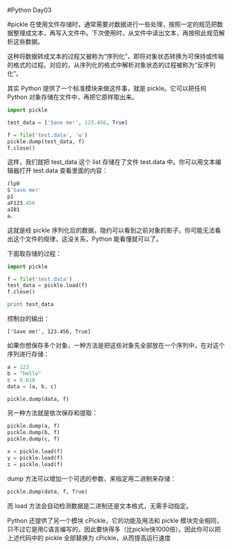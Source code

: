 #Python Day03

#pickle
在使用文件存储时，通常需要对数据进行一些处理，按照一定的规范把数据整理成文本，再写入文件中。下次使用时，从文件中读出文本，再按照此规范解析这些数据。

这种将数据转成文本的过程又被称为“序列化”，即将对象状态转换为可保持或传输的格式的过程。对应的，从序列化的格式中解析对象状态的过程被称为“反序列化”。

其实 Python 提供了一个标准模块来做这件事，就是 pickle。它可以把任何 Python 对象存储在文件中，再把它原样取出来。

```python
import pickle

test_data = ['Save me!', 123.456, True]

f = file('test.data', 'w')
pickle.dump(test_data, f)
f.close()
```
这样，我们就把 test_data 这个 list 存储在了文件 test.data 中。你可以用文本编辑器打开 test.data 查看里面的内容：

```python
(lp0
S'Save me!'
p1
aF123.456
aI01
a.
```
这就是经 pickle 序列化后的数据，隐约可以看到之前对象的影子。你可能无法看出这个文件的规律，这没关系，Python 能看懂就可以了。

下面取存储的过程：

```python
import pickle

f = file('test.data')
test_data = pickle.load(f)
f.close()

print test_data
```
控制台的输出：

    ['Save me!', 123.456, True]
    
如果你想保存多个对象，一种方法是把这些对象先全部放在一个序列中，在对这个序列进行存储：

```python
a = 123
b = "hello"
c = 0.618
data = (a, b, c)

pickle.dump(data, f)
```
另一种方法就是依次保存和提取：

```python
pickle.dump(a, f)
pickle.dump(b, f)
pickle.dump(c, f)

x = pickle.load(f)
y = pickle.load(f)
z = pickle.load(f)
```

dump 方法可以增加一个可选的参数，来指定用二进制来存储：

```python
pickle.dump(data, f, True)
```
而 load 方法会自动检测数据是二进制还是文本格式，无需手动指定。

Python 还提供了另一个模块 cPickle，它的功能及用法和 pickle 模块完全相同，只不过它是用C语言编写的，因此要快得多（比pickle快1000倍）。因此你可以把上述代码中的 pickle 全部替换为 cPickle，从而提高运行速度
